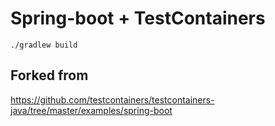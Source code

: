 # Spring-boot + TestContainers

```shell
./gradlew build
```

## Forked from

https://github.com/testcontainers/testcontainers-java/tree/master/examples/spring-boot


